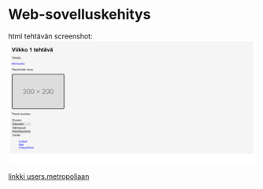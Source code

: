 # Web-sovelluskehitys

html tehtävän screenshot:
![screenshot](viikko1html.png)

[linkki users.metropoliaan](https://users.metropolia.fi/~patrikhy/wskTehtavat/Viikko1/)
